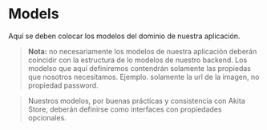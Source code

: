 # Models

Aquí se deben colocar los modelos del dominio de nuestra aplicación.

> **Nota:** no necesariamente los modelos de nuestra aplicación deberán coincidir con la estructura de lo modelos de nuestro backend. Los modelso que aquí definiremos contendrán solamente las propiedas que nosotros necesitamos. Ejemplo. solamente la url de la imagen, no propiedad password.

> Nuestros modelos, por buenas prácticas y consistencia con Akita Store, deberán definirse como interfaces con propiedades opcionales.
